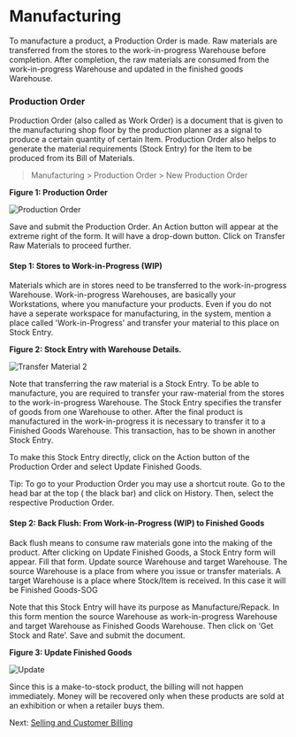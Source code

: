 # Manufacturing

<p class="lead"> To manufacture a product, a Production Order is made. Raw materials are transferred from the stores to the work-in-progress Warehouse before completion. After completion, the raw materials are consumed from the work-in-progress Warehouse and updated in the finished goods Warehouse.</p>

### Production Order

Production Order (also called as Work Order) is a document that is given to the manufacturing shop floor by the production planner as a signal to produce a certain quantity of  certain Item. Production Order also helps to generate the material requirements (Stock Entry) for the Item to be produced from its Bill of Materials.

> Manufacturing > Production Order > New Production Order

__Figure 1: Production Order__

![Production Order](/assets/manual_erpnext_com/old_images/erpnext/m-t-s-po-butterflyprint.png)

Save and submit the Production Order. An Action button will appear at the extreme right of the form. It will have a drop-down button. Click on Transfer Raw Materials to proceed further. 

#### Step 1: Stores to Work-in-Progress (WIP)

Materials which are in stores need to be transferred to the work-in-progress Warehouse. Work-in-progress Warehouses, are basically your Workstations, where you manufacture your products. Even if you do not have a seperate workspace for manufacturing, in the system, mention a place called 'Work-in-Progress' and transfer your material to this place on Stock Entry.

__Figure 2: Stock Entry with Warehouse Details.__

![Transfer Material 2](/assets/manual_erpnext_com/old_images/erpnext/m-t-s-transfer-material.png)

Note that transferring the raw material is a Stock Entry. To be able to manufacture, you are required to transfer your raw-material from the stores to the work-in-progress Warehouse. The Stock Entry specifies the transfer of goods from one Warehouse to other. After the final product is manufactured in the work-in-progress it is necessary to transfer it to a Finished Goods Warehouse. This transaction, has to be shown in another Stock Entry.

To make this Stock Entry directly, click on the Action button of the Production Order and select Update Finished Goods.

<i class="icon-lightbulb text-warning" style="font-size: 200%"></i> Tip: To go to your Production Order you may use a shortcut route. Go to the head bar at the top ( the black bar) and click on History. Then, select the respective Production Order.

#### Step 2: Back Flush: From Work-in-Progress (WIP) to Finished Goods

Back flush means to consume raw materials gone into the making of the product. 
After clicking on Update Finished Goods, a Stock Entry form will appear.  Fill that form. Update source Warehouse and target Warehouse. The source Warehouse is a place from where you issue or transfer materials. A target Warehouse is a place where Stock/Item is received. In this case it will be Finished Goods-SOG

Note that this Stock Entry will have its purpose as Manufacture/Repack. In this form mention the source Warehouse as work-in-progress Warehouse and target Warehouse as Finished Goods Warehouse. Then click on ‘Get Stock and Rate’. Save and submit the document.

__Figure 3: Update Finished Goods__

![Update](/assets/manual_erpnext_com/old_images/erpnext/m-t-s-update-fg.png)

Since this is a make-to-stock product, the billing will not happen immediately. Money will be recovered only when these products are sold at an exhibition or when a retailer buys them.



Next: [Selling and Customer Billing](/guide-books/make-to-stock/selling)
